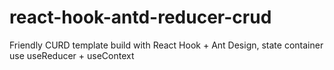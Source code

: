 # react-hook-antd-reducer-crud
Friendly CURD template build with React Hook + Ant Design, state container use useReducer + useContext
